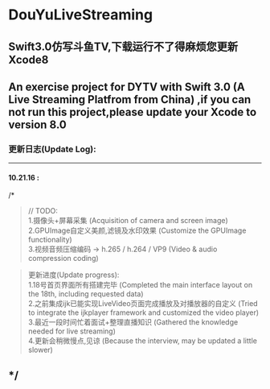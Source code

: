 # DouYuLiveStreaming
## Swift3.0仿写斗鱼TV,下载运行不了得麻烦您更新Xcode8<br>
## An exercise project for DYTV with Swift 3.0 (A Live Streaming Platfrom from China) ,if you can not run this project,please update your Xcode to version 8.0 <br>
### 更新日志(Update Log):<br>
-----------------------------------------------------------  
#### 10.21.16 :  <br>
/*<br>
>// TODO:<br>
  1.摄像头+屏幕采集 (Acquisition of camera and screen image)<br>
  2.GPUImage自定义美颜,滤镜及水印效果 (Customize the GPUImage functionality)<br>
  3.视频音频压缩编码 -> h.265 / h.264 / VP9 (Video & audio compression coding)<br>

>更新进度(Update progress):<br>
  1.18号首页界面所有搭建完毕 (Completed the main interface layout on the 18th, including requested data)<br>
  2.之前集成ijk已能实现LiveVideo页面完成播放及对播放器的自定义 (Tried to integrate the ijkplayer framework and customized the video player)<br>
  3.最近一段时间忙着面试+整理直播知识 (Gathered the knowledge needed for live streaming)<br>
  4.更新会稍微慢点,见谅 (Because the interview, may be updated a little slower)<br>
  
*/<br>
-----------------------------------------------------------
